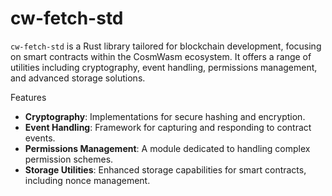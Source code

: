 # cw-fetch-std
`cw-fetch-std` is a Rust library tailored for blockchain development, focusing on smart contracts within the CosmWasm ecosystem. It offers a range of utilities including cryptography, event handling, permissions management, and advanced storage solutions.

Features
- **Cryptography**: Implementations for secure hashing and encryption.
- **Event Handling**: Framework for capturing and responding to contract events.
- **Permissions Management**: A module dedicated to handling complex permission schemes.
- **Storage Utilities**: Enhanced storage capabilities for smart contracts, including nonce management.